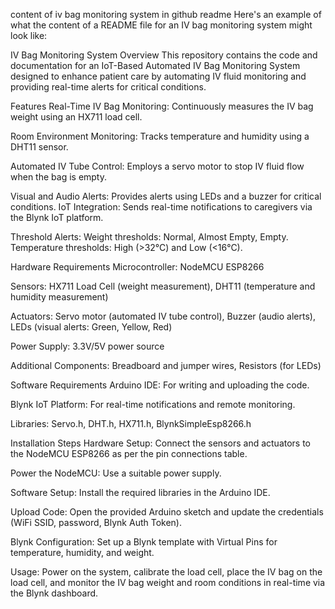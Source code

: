 content of iv bag monitoring system in github readme
Here's an example of what the content of a README file for an IV bag monitoring system might look like:

IV Bag Monitoring System
Overview
This repository contains the code and documentation for an IoT-Based Automated IV Bag Monitoring System designed to enhance patient care by automating IV fluid monitoring and providing real-time alerts for critical conditions.

Features
Real-Time IV Bag Monitoring: Continuously measures the IV bag weight using an HX711 load cell.

Room Environment Monitoring: Tracks temperature and humidity using a DHT11 sensor.

Automated IV Tube Control: Employs a servo motor to stop IV fluid flow when the bag is empty.

Visual and Audio Alerts: Provides alerts using LEDs and a buzzer for critical conditions.
IoT Integration: Sends real-time notifications to caregivers via the Blynk IoT platform.

Threshold Alerts: Weight thresholds: Normal, Almost Empty, Empty. Temperature thresholds: High (>32°C) and Low (<16°C).

Hardware Requirements
Microcontroller: NodeMCU ESP8266

Sensors: HX711 Load Cell (weight measurement), DHT11 (temperature and humidity measurement)

Actuators: Servo motor (automated IV tube control), Buzzer (audio alerts), LEDs (visual alerts: Green, Yellow, Red)

Power Supply: 3.3V/5V power source

Additional Components: Breadboard and jumper wires, Resistors (for LEDs)

Software Requirements
Arduino IDE: For writing and uploading the code.

Blynk IoT Platform: For real-time notifications and remote monitoring.

Libraries: Servo.h, DHT.h, HX711.h, BlynkSimpleEsp8266.h

Installation Steps
Hardware Setup: Connect the sensors and actuators to the NodeMCU ESP8266 as per the pin connections table.

Power the NodeMCU: Use a suitable power supply.

Software Setup: Install the required libraries in the Arduino IDE.

Upload Code: Open the provided Arduino sketch and update the credentials (WiFi SSID, password, Blynk Auth Token).

Blynk Configuration: Set up a Blynk template with Virtual Pins for temperature, humidity, and weight.

Usage: Power on the system, calibrate the load cell, place the IV bag on the load cell, and monitor the IV bag weight and room conditions in real-time via the Blynk dashboard.
